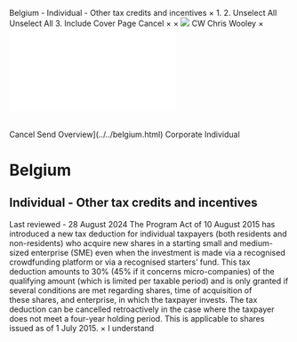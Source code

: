 Belgium - Individual - Other tax credits and incentives
×
1.
2.
Unselect All
Unselect All
3.
Include Cover Page
Cancel
×
×
![](../../-/media/world-wide-tax-summaries/attachments/global---chris-wooley.ashx%3Frev=ac5e5f3223b34096b1afc2a6009c7320&revision=ac5e5f32-23b3-4096-b1af-c2a6009c7320&hash=859B7ADC84DC2CBEC9760E9E6EE7DE6D0A8BFCDF)
CW
Chris Wooley
×
![](other-tax-credits-and-incentives.html)
######
Cancel
Send
Overview](../../belgium.html)
Corporate
Individual
# Belgium
## Individual - Other tax credits and incentives
Last reviewed - 28 August 2024
The Program Act of 10 August 2015 has introduced a new tax deduction for individual taxpayers (both residents and non-residents) who acquire new shares in a starting small and medium-sized enterprise (SME) even when the investment is made via a recognised crowdfunding platform or via a recognised starters’ fund. This tax deduction amounts to 30% (45% if it concerns micro-companies) of the qualifying amount (which is limited per taxable period) and is only granted if several conditions are met regarding shares, time of acquisition of these shares, and enterprise, in which the taxpayer invests. The tax deduction can be cancelled retroactively in the case where the taxpayer does not meet a four-year holding period. This is applicable to shares issued as of 1 July 2015.
×
I understand